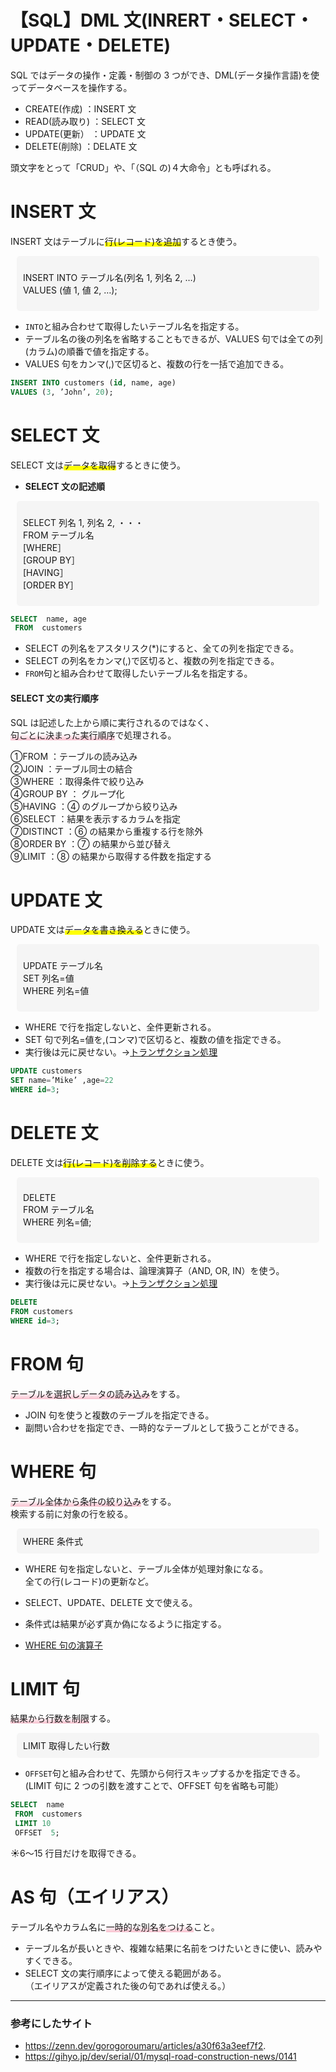 # 【SQL】DML 文(INRERT・SELECT・UPDATE・DELETE)

SQL ではデータの操作・定義・制御の 3 つができ、DML(データ操作言語)を使ってデータベースを操作する。

- CREATE(作成) ：INSERT 文
- READ(読み取り) ：SELECT 文
- UPDATE(更新） ：UPDATE 文
- DELETE(削除) ：DELATE 文

頭文字をとって「CRUD」や、「（SQL の)４大命令」とも呼ばれる。

# INSERT 文

INSERT 文はテーブルに<span style="background: linear-gradient(transparent 60%, #ffff00 60%);">行(レコード)を追加</span>するとき使う。

<div style="background: #f5f5f5;  border-radius: 5px; padding: 10px; margin: 10px;">
<p style="margin: 0;">

INSERT INTO テーブル名(列名 1, 列名 2, …)<br>
VALUES (値 1, 値 2, …);<br>

</p>
</div>

- `INTO`と組み合わせて取得したいテーブル名を指定する。
- テーブル名の後の列名を省略することもできるが、VALUES 句では全ての列(カラム)の順番で値を指定する。
- VALUES 句をカンマ(,)で区切ると、複数の行を一括で追加できる。

```SQL
INSERT INTO customers (id, name, age)
VALUES (3, ’John’, 20);

```

# SELECT 文

SELECT 文は<span style="background: linear-gradient(transparent 60%, #ffff00 60%);">データを取得</span>するときに使う。

- **SELECT 文の記述順**
<div style="background: #f5f5f5;  border-radius: 5px; padding: 10px; margin: 10px;">
<p style="margin: 0;">

SELECT 列名 1, 列名 2, ・・・<br>
FROM テーブル名<br>
[WHERE］<br>
[GROUP BY］<br>
[HAVING］<br>
[ORDER BY］<br>

</p>
</div>

```SQL
SELECT  name, age
 FROM  customers
```

- SELECT の列名をアスタリスク(\*)にすると、全ての列を指定できる。
- SELECT の列名をカンマ(,)で区切ると、複数の列を指定できる。
- `FROM`句と組み合わせて取得したいテーブル名を指定する。

#### SELECT 文の実行順序

SQL は記述した上から順に実行されるのではなく、  
<span style="background: linear-gradient(transparent 40%, #F9C1CF 100%);">句ごとに決まった実行順序</span>で処理される。

①FROM ：テーブルの読み込み<br>
②JOIN ：テーブル同士の結合<br>
③WHERE ：取得条件で絞り込み<br>
④GROUP BY ： グループ化<br>
⑤HAVING ：④ のグループから絞り込み<br>
⑥SELECT ：結果を表示するカラムを指定<br>
⑦DISTINCT ：⑥ の結果から重複する行を除外<br>
⑧ORDER BY ：⑦ の結果から並び替え<br>
⑨LIMIT ：⑧ の結果から取得する件数を指定する<br>

# UPDATE 文

UPDATE 文は<span style="background: linear-gradient(transparent 60%, #ffff00 60%);">データを書き換える</span>ときに使う。

<div style="background: #f5f5f5;  border-radius: 5px; padding: 10px; margin: 10px;">
<p style="margin: 0;">

UPDATE テーブル名<br>
SET 列名=値<br>
WHERE 列名=値<br>

</p>
</div>

- WHERE で行を指定しないと、全件更新される。
- SET 句で列名=値を,(コンマ)で区切ると、複数の値を指定できる。
- 実行後は元に戻せない。→[トランザクション処理](https://greenpenguin.hatenablog.jp/entry/2025/05/25/022222)

```SQL
UPDATE customers
SET name=’Mike’ ,age=22
WHERE id=3;
```

# DELETE 文

DELETE 文は<span style="background: linear-gradient(transparent 60%, #ffff00 60%);">行(レコード)を削除する</span>ときに使う。

<div style="background: #f5f5f5;  border-radius: 5px; padding: 10px; margin: 10px;">
<p style="margin: 0;">

DELETE <br>
FROM テーブル名<br>
WHERE 列名=値;

</p>
</div>

- WHERE で行を指定しないと、全件更新される。
- 複数の行を指定する場合は、論理演算子（AND, OR, IN）を使う。
- 実行後は元に戻せない。→[トランザクション処理](https://greenpenguin.hatenablog.jp/entry/2025/05/25/022222)

```SQL
DELETE
FROM customers
WHERE id=3;
```

# FROM 句

<span style="background: linear-gradient(transparent 40%, #F9C1CF 100%);">テーブルを選択しデータの読み込み</span>をする。

- JOIN 句を使うと複数のテーブルを指定できる。
- 副問い合わせを指定でき、一時的なテーブルとして扱うことができる。

# WHERE 句

<span style="background: linear-gradient(transparent 40%, #F9C1CF 100%);">テーブル全体から条件の絞り込み</span>をする。  
検索する前に対象の行を絞る。

<div style="background: #f5f5f5;  border-radius: 5px; padding: 10px; margin: 10px;">
<p style="margin: 0;">
WHERE 条件式
</p>
</div>

- WHERE 句を指定しないと、テーブル全体が処理対象になる。  
  全ての行(レコード)の更新など。
- SELECT、UPDATE、DELETE 文で使える。
- 条件式は結果が必ず真か偽になるように指定する。

- [WHERE 句の演算子](https://greenpenguin.hatenablog.jp/entry/2025/05/19/005656)

# LIMIT 句

<span style="background: linear-gradient(transparent 40%, #F9C1CF 100%);">結果から行数を制限</span>する。

<div style="background: #f5f5f5;  border-radius: 5px; padding: 10px; margin: 10px;">
<p style="margin: 0;">
LIMIT 取得したい行数
</p>
</div>

- `OFFSET`句と組み合わせて、先頭から何行スキップするかを指定できる。  
  (LIMIT 句に 2 つの引数を渡すことで、OFFSET 句を省略も可能）

```SQL
SELECT  name
 FROM  customers
 LIMIT 10
 OFFSET  5;
```

☀︎6〜15 行目だけを取得できる。

# AS 句（エイリアス）

テーブル名やカラム名に<span style="background: linear-gradient(transparent 40%, #F9C1CF 100%);">一時的な別名をつける</span>こと。

- テーブル名が長いときや、複雑な結果に名前をつけたいときに使い、読みやすくできる。
- SELECT 文の実行順序によって使える範囲がある。  
  （エイリアスが定義された後の句であれば使える。）

---

### 参考にしたサイト

- https://zenn.dev/gorogoroumaru/articles/a30f63a3eef7f2.
- https://gihyo.jp/dev/serial/01/mysql-road-construction-news/0141
